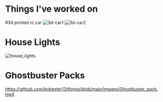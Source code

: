 # Things I've worked on

#3d printed rc car
![3d-car1](https://github.com/kobester13/things/blob/main/images/3d-rc1.jpg)
![3d-car2](https://github.com/kobester13/things/blob/main/images/3d-rc2.jpg)


# House Lights
![house_lights](https://github.com/kobester13/things/blob/main/images/house_lights.jpg)

# Ghostbuster Packs
https://github.com/kobester13/things/blob/main/images/Ghostbuster_pack.mp4

